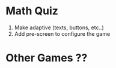 # Math Quiz

1. Make adaptive (texts, buttons, etc..)
2. Add pre-screen to configure the game

# Other Games ??
